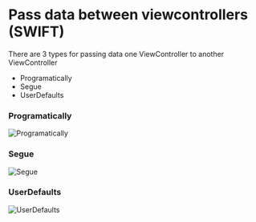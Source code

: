 # Pass data between viewcontrollers (SWIFT)

There are 3 types for passing data one ViewController to another ViewController
* Programatically
* Segue
* UserDefaults

### Programatically

![Programatically](https://github.com/kamanijasmin13/Swift-Pass-data-between-viewcontrollers/blob/master/demoImages/programatically.jpg1)

### Segue

![Segue](https://github.com/kamanijasmin13/Swift-Pass-data-between-viewcontrollers/blob/master/demoImages/Segue.jpg1)

### UserDefaults

![UserDefaults](https://github.com/kamanijasmin13/Swift-Pass-data-between-viewcontrollers/blob/master/demoImages/userDefault.jpg1)
